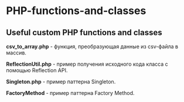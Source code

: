 # PHP-functions-and-classes
Useful custom PHP functions and classes
---
**csv_to_array.php** - функция, преобразующая данные из csv-файла в массив.

**ReflectionUtil.php** - пример получения исходного кода класса с помощью Reflection API.

**Singleton.php** - пример паттерна Singleton.

**FactoryMethod** - пример паттерна Factory Method.
